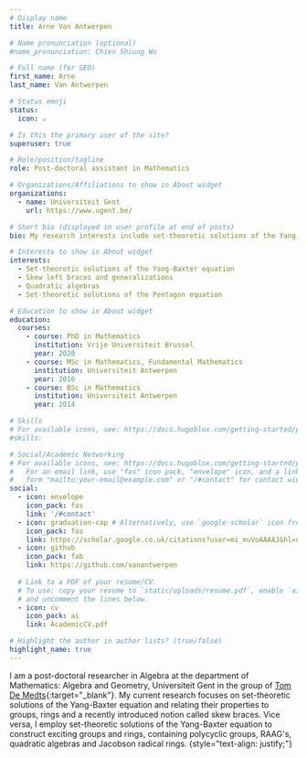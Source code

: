 ```yaml
---
# Display name
title: Arne Van Antwerpen

# Name pronunciation (optional)
#name_pronunciation: Chien Shiung Wu

# Full name (for SEO)
first_name: Arne
last_name: Van Antwerpen

# Status emoji
status:
  icon: ☕️

# Is this the primary user of the site?
superuser: true

# Role/position/tagline
role: Post-doctoral assistant in Mathematics

# Organizations/Affiliations to show in About widget
organizations:
  - name: Universiteit Gent
    url: https://www.ugent.be/

# Short bio (displayed in user profile at end of posts)
bio: My research interests include set-theoretic solutions of the Yang-Baxter equation, skew left braces and quadratic algebras.

# Interests to show in About widget
interests:
  - Set-theoretic solutions of the Yang-Baxter equation
  - Skew left braces and generalizations
  - Quadratic algebras
  - Set-theoretic solutions of the Pentagon equation

# Education to show in About widget
education:
  courses:
    - course: PhD in Mathematics
      institution: Vrije Universiteit Brussel
      year: 2020
    - course: MSc in Mathematics, Fundamental Mathematics
      institution: Universiteit Antwerpen
      year: 2016
    - course: BSc in Mathematics
      institution: Universiteit Antwerpen
      year: 2014

# Skills
# For available icons, see: https://docs.hugoblox.com/getting-started/page-builder/#icons
#skills:

# Social/Academic Networking
# For available icons, see: https://docs.hugoblox.com/getting-started/page-builder/#icons
#   For an email link, use "fas" icon pack, "envelope" icon, and a link in the
#   form "mailto:your-email@example.com" or "/#contact" for contact widget.
social:
  - icon: envelope
    icon_pack: fas
    link: '/#contact'
  - icon: graduation-cap # Alternatively, use `google-scholar` icon from `ai` icon pack
    icon_pack: fas
    link: https://scholar.google.co.uk/citations?user=mi_muVoAAAAJ&hl=nl
  - icon: github
    icon_pack: fab
    link: https://github.com/vanantwerpen
  
  # Link to a PDF of your resume/CV.
  # To use: copy your resume to `static/uploads/resume.pdf`, enable `ai` icons in `params.yaml`,
  # and uncomment the lines below.
  - icon: cv
    icon_pack: ai
    link: AcademicCV.pdf

# Highlight the author in author lists? (true/false)
highlight_name: true
---
```


I am a post-doctoral researcher in Algebra at the department of Mathematics: Algebra and Geometry, Universiteit Gent in the group of [Tom De Medts](https://algebra.ugent.be/~tdemedts/){:target="_blank"}. My current research focuses on set-theoretic solutions of the Yang-Baxter equation and relating their properties to groups, rings and a recently introduced notion called skew braces. Vice versa, I employ set-theoretic solutions of the Yang-Baxter equation to construct exciting groups and rings, containing polycyclic groups, RAAG's, quadratic algebras and Jacobson radical rings.
{style="text-align: justify;"}
